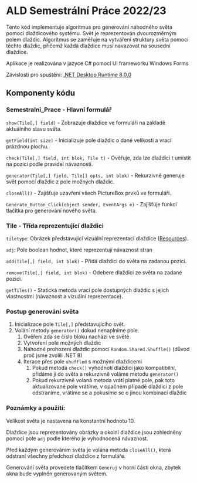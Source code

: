 # ALD Semestrální Práce 2022/23

Tento kód implementuje algoritmus pro generování náhodného světa pomocí dlaždicového systému. Svět je reprezentován dvourozměrným polem dlaždic. Algoritmus se zaměřuje na vytváření struktury světa pomocí těchto dlaždic, přičemž každá dlaždice musí navazovat na sousední dlaždice.

Aplikace je realizována v jazyce C# pomocí UI frameworku Windows Forms

Závislosti pro spuštění:
[.NET Desktop Runtime 8.0.0](https://dotnet.microsoft.com/en-us/download/dotnet/8.0)

## Komponenty kódu

### Semestralni_Prace - Hlavní formulář

`show(Tile[,] field)` - Zobrazuje dlaždice ve formuláři na základě aktuálního stavu světa.

`getField(int size)` - Inicializuje pole dlaždic o dané velikosti a vrací prázdnou plochu.

`check(Tile[,] field, int blok, Tile t)` - Ověřuje, zda lze dlaždici t umístit na pozici podle pravidel návaznosti.

`generator(Tile[,] field, Tile[] opts, int blok)` - Rekurzivně generuje svět pomocí dlaždic z pole možných dlaždic.

`closeAll()` - Zajišťuje uzavření všech PictureBox prvků ve formuláři.

`Generate_Button_Click(object sender, EventArgs e)` - Zajišťuje funkci tlačítka pro generování nového světa.

### Tile - Třída reprezentující dlaždici

`tiletype`: Obrázek představující vizuální reprezentaci dlaždice ([Resources](https://github.com/VojtechGero/Semestralni_Prace_Gero_Hejsek/tree/master/Semestralni_prace/Resources)).

`adj`: Pole boolean hodnot, které reprezentují návaznost stran

`add(Tile[,] field, int blok)` - Přidá dlaždici do světa na zadanou pozici.

`remove(Tile[,] field, int blok)` - Odebere dlaždici ze světa na zadané pozici.

`getTiles()` - Statická metoda vrací pole dostupných dlaždic s jejich vlastnostmi (návaznost a vizuální reprezentace).

### Postup generování světa

1. Inicializace pole `Tile[,]` představujícího svět.
2. Volání metody `generator()` dokud nenaplníme pole.
    1. Ověření zda se číslo bloku nachází ve světě
    2. Vytvoření pole možných dlaždic
    3. Náhodné prohození dlaždic pomocí `Random.Shared.Shuffle()` (důvod proč jsme zvolili .NET 8)
    4. Iterace přes pole `shuffled` s možnými dlaždicemi
        1. Pokud metoda `check()` vyhodnotí dlaždici jako kompatibilní, přidáme ji do světa a rekurzivně voláme metodu `generator()`
        2. Pokud rekurzivně volaná metoda vrátí platné pole, pak toto aktualizované pole vrátíme, v opačném případě dlaždici z pole odstraníme, vrátíme se a pokusíme se o jinou kombinaci dlaždic

### Poznámky a použití:

Velikost světa je nastavena na konstantní hodnotu 10.

Dlaždice jsou reprezentovány obrázky a okolní dlaždice jsou zohledněny pomocí pole `adj` podle kterého je vyhodnocená návaznost.

Před každým generováním světa je volána metoda `closeAll()`, která odstraní všechny předchozí dlaždice z formuláře.

Generování světa provedete tlačítkem `Generuj` v horní části okna, zbytek okna bude vyplněn generovaným světem.
